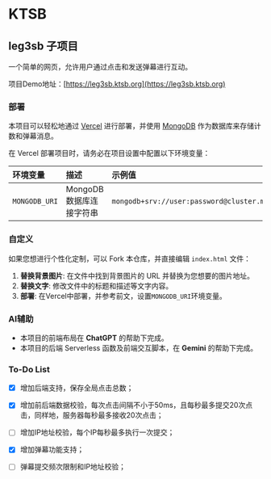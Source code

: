# KTSB

## leg3sb 子项目

一个简单的网页，允许用户通过点击和发送弹幕进行互动。

项目Demo地址：[https://leg3sb.ktsb.org](https://leg3sb.ktsb.org)

### 部署

本项目可以轻松地通过 [Vercel](https://vercel.com) 进行部署，并使用 [MongoDB](https://www.mongodb.com) 作为数据库来存储计数和弹幕消息。

在 Vercel 部署项目时，请务必在项目设置中配置以下环境变量：

| 环境变量 | 描述 | 示例值 |
| :--- | :--- | :--- |
| `MONGODB_URI` | MongoDB 数据库连接字符串 | `mongodb+srv://user:password@cluster.mongodb.net/dbname` |

### 自定义

如果您想进行个性化定制，可以 Fork 本仓库，并直接编辑 `index.html` 文件：

1.  **替换背景图片**: 在文件中找到背景图片的 URL 并替换为您想要的图片地址。
2.  **替换文字**: 修改文件中的标题和描述等文字内容。
3.  **部署**: 在Vercel中部署，并参考前文，设置`MONGODB_URI`环境变量。

### AI辅助

* 本项目的前端布局在 **ChatGPT** 的帮助下完成。
* 本项目的后端 Serverless 函数及前端交互脚本，在 **Gemini** 的帮助下完成。

### To-Do List

- [x] 增加后端支持，保存全局点击总数；

- [x] 增加前后端数据校验，每次点击间隔不小于50ms，且每秒最多提交20次点击，同样地，服务器每秒最多接收20次点击；

- [ ] 增加IP地址校验，每个IP每秒最多执行一次提交；

- [x] 增加弹幕功能支持；

- [ ] 弹幕提交频次限制和IP地址校验；
